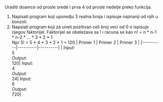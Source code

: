 Uraditi doamce od prosle srede i prva 4 od prosle nedelje preko funkcija.

1. Napisati program koji uporedju 3 realna broja i ispisuje najmanji od njih u konzoli.
2. Napsiati program koji za uneti pozitivan celi broj veci od 0 n ispisuje njegov faktorijel.
   Faktorijel se obelezava sa ! i racuna se kao n! = n * n-1 * n-2 * ... * 3 * 2 * 1<br>
   Npr 5! = 5 * 4 * 3 * 2 * 1 = 120
   | Primer 1 | Primer 2 | Primer 3 |
  |----------|----------|----------|
  | *Input:*<br>5<br> *Output:*<br>120| *Input:*<br>4<br> *Output:*<br>24| *Input:*<br>6<br> *Output:*<br>720| 
  
